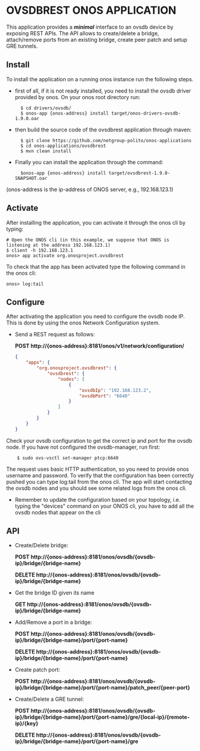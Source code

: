 # OVSDBREST ONOS APPLICATION

This application provides a ***minimal*** interface to an ovsdb device by exposing REST APIs.
The API allows to create/delete a bridge, attach/remove ports from an existing bridge, create peer patch and setup GRE tunnels.

## Install
To install the application on a running onos instance run the following steps.

- first of all, if it is not ready installed, you need to install the ovsdb driver provided by onos. On your onos root directory run:

        $ cd drivers/ovsdb/
        $ onos-app {onos-address} install target/onos-drivers-ovsdb-1.9.0.oar

- then build the source code of the ovsdbrest application through maven:

        $ git clone https://github.com/netgroup-polito/onos-applications
        $ cd onos-applications/ovsdbrest
        $ mvn clean install

- Finally you can install the application through the command:

        $onos-app {onos-address} install target/ovsdbrest-1.9.0-SNAPSHOT.oar

(onos-address is the ip-address of ONOS server, e.g., 192.168.123.1)


## Activate
After installing the application, you can activate it through the onos cli by typing:

    # Open the ONOS cli (in this example, we suppose that ONOS is listening at the address 192.168.123.1)
    $ client -h 192.168.123.1
    onos> app activate org.onosproject.ovsdbrest

To check that the app has been activated type the following command in the onos cli:

    onos> log:tail

## Configure
After activating the application you need to configure the ovsdb node IP. This is done by using the onos Network Configuration system.

- Send a REST request as follows:

    **POST http://{onos-address}:8181/onos/v1/network/configuration/**

    ```json
    {
    	"apps": {
    		"org.onosproject.ovsdbrest": {
    			"ovsdbrest": {
    				"nodes": [
    					{
    						"ovsdbIp": "192.168.123.2",
    						"ovsdbPort": "6640"
    					}
    				]
    			}
    		}
    	}
    }
  ```

Check your ovsdb configuration to get the correct ip and port for the ovsdb node. If you have not configured the ovsdb-manager, run first:

        $ sudo ovs-vsctl set-manager ptcp:6640

The request uses basic HTTP authentication, so you need to provide onos username and password.
To verify that the configuration has been correctly pushed you can type log:tail from the onos cli.
The app will start contacting the ovsdb nodes and you should see some related logs from the onos cli.
* Remember to update the configuration based on your topology, i.e. typing the "devices" command on your ONOS cli, you have to add all the ovsdb nodes that appear on the cli


## API

- Create/Delete bridge:

    **POST http://{onos-address}:8181/onos/ovsdb/{ovsdb-ip}/bridge/{bridge-name}**

    **DELETE http://{onos-address}:8181/onos/ovsdb/{ovsdb-ip}/bridge/{bridge-name}**
    
 - Get the bridge ID given its name
    
    **GET http://{onos-address}:8181/onos/ovsdb/{ovsdb-ip}/bridge/{bridge-name}**

- Add/Remove a port in a bridge:

    **POST http://{onos-address}:8181/onos/ovsdb/{ovsdb-ip}/bridge/{bridge-name}/port/{port-name}**

    **DELETE http://{onos-address}:8181/onos/ovsdb/{ovsdb-ip}/bridge/{bridge-name}/port/{port-name}**

- Create patch port:

    **POST http://{onos-address}:8181/onos/ovsdb/{ovsdb-ip}/bridge/{bridge-name}/port/{port-name}/patch_peer/{peer-port}**

- Create/Delete a GRE tunnel:

    **POST http://{onos-address}:8181/onos/ovsdb/{ovsdb-ip}/bridge/{bridge-name}/port/{port-name}/gre/{local-ip}/{remote-ip}/{key}**

    **DELETE http://{onos-address}:8181/onos/ovsdb/{ovsdb-ip}/bridge/{bridge-name}/port/{port-name}/gre**
